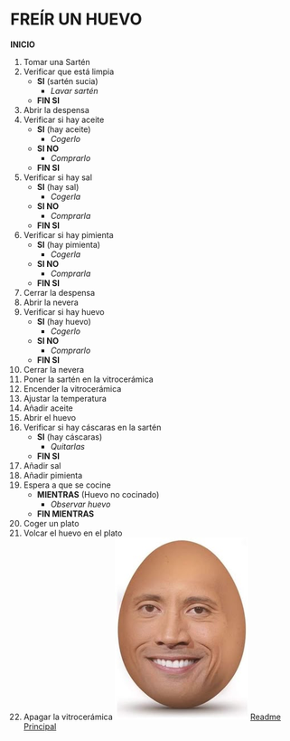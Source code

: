 # FREÍR UN HUEVO

**INICIO**

1. Tomar una Sartén
2. Verificar que está limpia
    - **SI** (sartén sucia)
        - *Lavar sartén*
    - **FIN SI**
3. Abrir la despensa
4. Verificar si hay aceite
    - **SI** (hay aceite)
        - *Cogerlo*
    - **SI NO**
        - *Comprarlo*
    - **FIN SI**
5. Verificar si hay sal
    - **SI** (hay sal)
        - *Cogerla*
    - **SI NO**
        - *Comprarla*
    - **FIN SI**
6. Verificar si hay pimienta
    - **SI** (hay pimienta)
        - *Cogerla*
    - **SI NO**
        - *Comprarla*
    - **FIN SI**
7. Cerrar la despensa
8. Abrir la nevera
9. Verificar si hay huevo
    - **SI** (hay huevo)
        - *Cogerlo*
    - **SI NO**
        - *Comprarlo*
    - **FIN SI**
10. Cerrar la nevera
11. Poner la sartén en la vitrocerámica
12. Encender la vitrocerámica
13. Ajustar la temperatura
14. Añadir aceite
15. Abrir el huevo
16. Verificar si hay cáscaras en la sartén
    - **SI** (hay cáscaras)
        - *Quitarlas*
    - **FIN SI**
17. Añadir sal
18. Añadir pimienta
19. Espera a que se cocine
    - **MIENTRAS** (Huevo no cocinado)
        - *Observar huevo*
    - **FIN MIENTRAS**
20. Coger un plato
21. Volcar el huevo en el plato
22. Apagar la vitrocerámica
![huevo](img/huevo.jpg)
[Readme Principal](/README.md)





    
